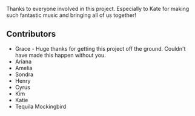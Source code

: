 Thanks to everyone involved in this project.  Especially to Kate for making such fantastic music and bringing all of us together!

## Contributors
* Grace - Huge thanks for getting this project off the ground.  Couldn't have made this happen without you.
* Ariana
* Amelia
* Sondra
* Henry
* Cyrus
* Kim
* Katie
* Tequila Mockingbird
